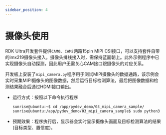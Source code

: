 ```yaml
---
sidebar_position: 4
---
```


# 摄像头使用

RDK Ultra开发套件提供`CAM0`、`CAM2`两路15pin MIPI CSI接口，可以支持套件自带的imx219摄像头接入。摄像头排线接入时，需保持蓝面朝上。此外示例程序中已实现摄像头自动探测，因此用户无需关心CAM接口跟摄像头的对应关系。

开发板上安装了`mipi_camera.py`程序用于测试MIPI摄像头的数据通路，该示例会实时采集MIPI摄像头的图像数据，然后运行目标检测算法，最后把图像数据和检测结果融合后通过HDMI接口输出。

- 运行方式：按照以下命令执行程序

  ```bash
  sunrise@ubuntu:~$ cd /app/pydev_demo/03_mipi_camera_sample/
  sunrise@ubuntu:/app/pydev_demo/03_mipi_camera_sample$ sudo python3 ./mipi_camera.py 
  ```

- 预期效果：程序执行后，显示器会实时显示摄像头画面及目标检测算法的结果(目标类型、置信度)。
